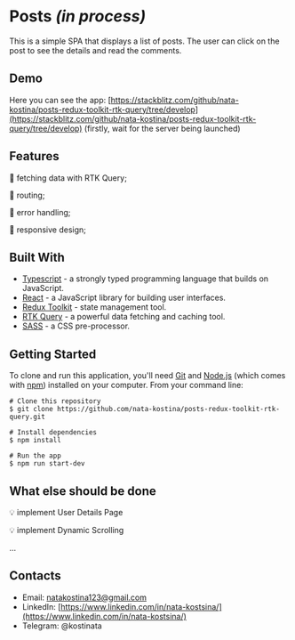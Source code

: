 # Posts *(in process)*

This is a simple SPA that displays a list of posts. The user can click on the post to see the details and read the comments.

## Demo

Here you can see the app: [https://stackblitz.com/github/nata-kostina/posts-redux-toolkit-rtk-query/tree/develop](https://stackblitz.com/github/nata-kostina/posts-redux-toolkit-rtk-query/tree/develop)
(firstly, wait for the server being launched)

## Features

:star2: fetching data with RTK Query;

:star2: routing;

:star2: error handling;

:star2: responsive design;


## Built With  

- [Typescript](https://www.typescriptlang.org/) - a strongly typed programming language that builds on JavaScript.
- [React](https://reactjs.org/) - a JavaScript library for building user interfaces.
- [Redux Toolkit](https://redux-toolkit.js.org/) - state management tool.
- [RTK Query](https://redux-toolkit.js.org/rtk-query/overview) - a powerful data fetching and caching tool.
- [SASS](https://sass-lang.com/) - a CSS pre-processor.

## Getting Started

To clone and run this application, you'll need [Git](https://git-scm.com/) and [Node.js](https://nodejs.org/en/download/) (which comes with [npm](http://npmjs.com/)) installed on your computer. From your command line:

```
# Clone this repository
$ git clone https://github.com/nata-kostina/posts-redux-toolkit-rtk-query.git

# Install dependencies
$ npm install
  
# Run the app
$ npm run start-dev
```

## What else should be done
:bulb: implement User Details Page

:bulb: implement Dynamic Scrolling

...


## Contacts
- Email: natakostina123@gmail.com
- LinkedIn: [https://www.linkedin.com/in/nata-kostsina/](https://www.linkedin.com/in/nata-kostsina/)
- Telegram: @kostinata